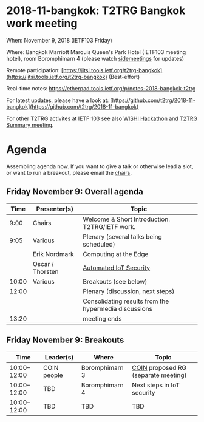 # 2018-11-bangkok: T2TRG Bangkok work meeting

When: November 9, 2018 (IETF103 Friday)

Where: Bangkok Marriott Marquis Queen's Park Hotel (IETF103 meeting
  hotel), room Boromphimarn 4 (please watch [sidemeetings][] for updates)

[sidemeetings]: https://trac.ietf.org/trac/ietf/meeting/wiki/103sidemeetings#FRIDAY

Remote participation: [https://jitsi.tools.ietf.org/t2trg-bangkok](https://jitsi.tools.ietf.org/t2trg-bangkok) (Best-effort)

Real-time notes: <https://etherpad.tools.ietf.org/p/notes-2018-bangkok-t2trg>

<!-- Registration: [https://goo.gl/forms/Xu7ZGq7igzyDOf8U2](https://goo.gl/forms/Xu7ZGq7igzyDOf8U2) -->

For latest updates, please have a look at: [https://github.com/t2trg/2018-11-bangkok](https://github.com/t2trg/2018-11-bangkok)

For other T2TRG activites at IETF 103 see also [WISHI Hackathon](https://github.com/t2trg/wishi/wiki/Hackathon-Planning) and [T2TRG Summary meeting](https://github.com/t2trg/2018-ietf103).

# Agenda

Assembling agenda now.  If you want to give a talk or otherwise lead a
slot, or want to run a breakout, please email the [chairs](mailto:t2trg-chairs@irtf.org).

## Friday November 9: Overall agenda

|  Time | Presenter(s)     | Topic                                          |
|-------|------------------|------------------------------------------------|
|  9:00 | Chairs           | Welcome & Short Introduction. T2TRG/IETF work. |
|  9:05 | Various          | Plenary (several talks being scheduled)        |
|       | Erik Nordmark    | Computing at the Edge                          |
|       | Oscar / Thorsten | [Automated IoT Security][auto-iot-sec]         |
| 10:00 | Various          | Breakouts (see below)                          |
| 12:00 |                  | Plenary (discussion, next steps)               |
|       |                  | Consolidating results from the hypermedia discussions |
| 13:20 |                  | meeting ends                                   |


## Friday November 9: Breakouts

| Time        | Leader(s)   | Where          | Topic                                   |
|-------------|-------------|----------------|-----------------------------------------|
| 10:00–12:00 | COIN people | Boromphimarn 3 | [COIN][] proposed RG (separate meeting) |
| 10:00–12:00 | TBD         | Boromphimarn 4 | Next steps in IoT security              |
| 10:00–12:00 | TBD         | TBD            | TBD                                     |

[COIN]: https://trac.ietf.org/trac/irtf/wiki/coin
[coral]: https://tools.ietf.org/html/draft-hartke-t2trg-coral-05
[WISHI]: http://wishi.space/ "Work on IoT Semantic/Hypermedia Interoperability | wishi"
[auto-iot-sec]: https://tools.ietf.org/html/draft-garciamorchon-t2trg-automated-iot-security-00
